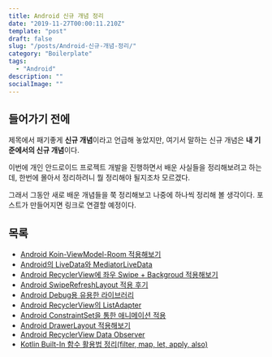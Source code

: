 ```yaml
---
title: Android 신규 개념 정리
date: "2019-11-27T00:00:11.210Z"
template: "post"
draft: false
slug: "/posts/Android-신규-개념-정리/"
category: "Boilerplate"
tags:
  - "Android"
description: ""
socialImage: ""
---
```


## 들어가기 전에

제목에서 패기좋게 **신규 개념**이라고 언급해 놓았지만, 여기서 말하는 신규 개념은 **내 기준에서의 신규 개념**이다.

이번에 개인 안드로이드 프로젝트 개발을 진행하면서 배운 사실들을 정리해보려고 하는데, 한번에 몰아서 정리하려니 뭘 정리해야 될지조차 모르겠다.

그래서 그동안 새로 배운 개념들을 쭉 정리해보고 나중에 하나씩 정리해 볼 생각이다. 포스트가 만들어지면 링크로 연결할 예정이다.

## 목록

- [Android Koin-ViewModel-Room 적용해보기](https://sulfurbottom.netlify.com/posts/Android-Koin-ViewModel-Room-적용해보기/)
- [Android의 LiveData와 MediatorLiveData](https://sulfurbottom.netlify.com/posts/Android의-LiveData와-MediatorLiveData/)
- [Android RecyclerView에 좌우 Swipe + Backgroud 적용해보기](https://sulfurbottom.netlify.com/posts/Android-RecyclerView에-좌우-Swipe-Backgroud-적용해보기/)
- [Android SwipeRefreshLayout 적용 후기](https://sulfurbottom.netlify.com/posts/Android-SwipeRefreshLayout-적용-후기/)
- [Android Debug용 유용한 라이브러리](https://sulfurbottom.netlify.com/posts/Android-SwipeRefreshLayout-적용-후기/posts/Android-Debug용-유용한-라이브러리/)
- [Android RecyclerView의 ListAdapter](https://sulfurbottom.netlify.com/posts/Android-RecyclerView의-ListAdapter/)
- [Android ConstraintSet을 통한 애니메이션 적용](https://sulfurbottom.netlify.com/posts/Android-ConstraintSet을-통한-애니메이션-적용/)
- [Android DrawerLayout 적용해보기](https://sulfurbottom.netlify.com/posts/Android-DrawerLayout-적용해보기/)
- [Android RecyclerView Data Observer](https://sulfurbottom.netlify.com/posts/Android-RecyclerView-Data-Observer/)
- [Kotlin Built-In 함수 활용법 정리(filter, map, let, apply, also)](https://sulfurbottom.netlify.com/posts/Kotlin-Built-In-함수-활용법-정리/)
